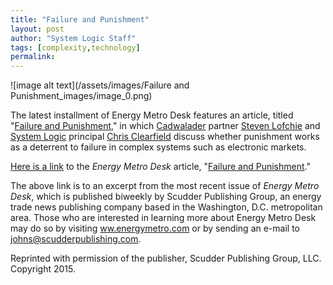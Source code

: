```yaml
---
title: "Failure and Punishment"
layout: post
author: "System Logic Staff" 
tags: [complexity,technology] 
permalink: 
---
```


![image alt text](/assets/images/Failure and Punishment_images/image_0.png)

The latest installment of Energy Metro Desk features an article, titled "[Failure and Punishment,](https://s3.amazonaws.com/content.system-logic.com/Failure-and-punish-MetroDesk012315.pdf)" in which [Cadwalader](http://www.cadwalader.com/) partner [Steven Lofchie](http://www.cadwalader.com/professionals/steven-lofchie) and [System Logic](http://www.system-logic.com/) principal [Chris Clearfield](http://www.system-logic.com/team) discuss whether punishment works as a deterrent to failure in complex systems such as electronic markets.

[Here is a link](https://s3.amazonaws.com/content.system-logic.com/Failure-and-punish-MetroDesk012315.pdf) to the *Energy Metro Desk* article, "[Failure and Punishment](https://s3.amazonaws.com/content.system-logic.com/Failure-and-punish-MetroDesk012315.pdf)."

The above link is to an excerpt from the most recent issue of *Energy Metro Desk*, which is published biweekly by Scudder Publishing Group, an energy trade news publishing company based in the Washington, D.C. metropolitan area. Those who are interested in learning more about Energy Metro Desk may do so by visiting [ww.energymetro.com](http://www.energymetro.com/) or by sending an e-mail to [johns@scudderpublishing.com](mailto:johns@scudderpublishing.com). 

Reprinted with permission of the publisher, Scudder Publishing Group, LLC. Copyright 2015.

